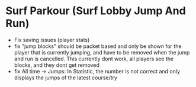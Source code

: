 # Surf Parkour (Surf Lobby Jump And Run)

- Fix saving issues (player stats)
- fix "jump blocks" should be packet based and only be shown for the player that is currently jumping, and have to be removed when the jump and run is cancelled. This currently dont work, all players see the blocks, and they dont get removed
- fix All time -> Jumps: In Statistic, the number is not correct and only displays the jumps of the latest course/try